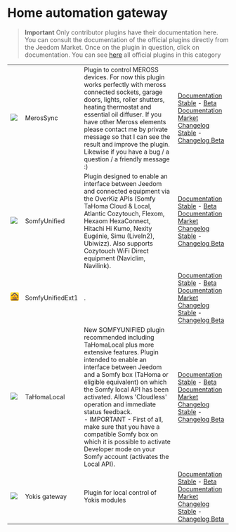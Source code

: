 
# Home automation gateway


>**Important**
>Only contributor plugins have their documentation here. You can consult the documentation of the official plugins directly from the Jeedom Market. Once on the plugin in question, click on documentation.
>You can see [here](https://market.jeedom.com/index.php?v=d&p=market&type=plugin&categorie=home+automation+protocol) all official plugins in this category


| | | | |
|--- | --- | --- | ---|
|<img src="MerosSync/MerosSync_icon.png" class="pluginLogo" width="100" />|MerosSync|Plugin to control MEROSS devices. For now this plugin works perfectly with meross connected sockets, garage doors, lights, roller shutters, heating thermostat and essential oil diffuser. If you have other Meross elements please contact me by private message so that I can see the result and improve the plugin. Likewise if you have a bug / a question / a friendly message :)|[Documentation Stable](https://github.com/impulsio/MerosSync/blob/main/docs/en_US/index.md) - [Beta Documentation](https://github.com/impulsio/MerosSync/blob/main/docs/en_US/index.md)<br/>[Market](https://market.jeedom.com/index.php?v=d&p=market_display&id=4329)<br/>[Changelog Stable](https://github.com/impulsio/MerosSync/blob/main/docs/en_US/changelog.md) - [Changelog Beta](https://github.com/impulsio/MerosSync/blob/main/docs/en_US/changelog.md)|
|<img src="SomfyUnified/SomfyUnified_icon.png" class="pluginLogo" width="100" />|SomfyUnified|Plugin designed to enable an interface between Jeedom and connected equipment via the OverKiz APIs (Somfy TaHoma Cloud & Local, Atlantic Cozytouch, Flexom, Hexaom HexaConnect, Hitachi Hi Kumo, Nexity Eugénie, Simu (LiveIn2), Ubiwizz). Also supports Cozytouch WiFi Direct equipment (Naviclim, Navilink).|[Documentation Stable](https://eridani78.github.io/SomfyUnified-Doc/en_US/) - [Beta Documentation](https://eridani78.github.io/SomfyUnified-Doc/en_US/)<br/>[Market](https://market.jeedom.com/index.php?v=d&p=market_display&id=4505)<br/>[Changelog Stable](https://eridani78.github.io/SomfyUnified-Doc/en_US/changelog) - [Changelog Beta](https://eridani78.github.io/SomfyUnified-Doc/en_US/changelog)|
|<img src="SomfyUnifiedExt1/SomfyUnifiedExt1_icon.png" class="pluginLogo" width="100" />|SomfyUnifiedExt1|.|[Documentation Stable](https://eridani78.github.io/SomfyUnified-Doc/en_US/) - [Beta Documentation](https://eridani78.github.io/SomfyUnified-Doc/en_US/)<br/>[Market](https://market.jeedom.com/index.php?v=d&p=market_display&id=4559)<br/>[Changelog Stable](https://eridani78.github.io/SomfyUnified-Doc/en_US/changelog) - [Changelog Beta](https://eridani78.github.io/SomfyUnified-Doc/en_US/changelog)|
|<img src="TaHomaLocal/TaHomaLocal_icon.png" class="pluginLogo" width="100" />|TaHomaLocal|New SOMFYUNIFIED plugin recommended including TaHomaLocal plus more extensive features. Plugin intended to enable an interface between Jeedom and a Somfy box (TaHoma or eligible equivalent) on which the Somfy local API has been activated. Allows 'Cloudless' operation and immediate status feedback.<br> - IMPORTANT - First of all, make sure that you have a compatible Somfy box on which it is possible to activate Developer mode on your Somfy account (activates the Local API).|[Documentation Stable](https://eridani78.github.io/TaHomaLocal-Doc/en_US/) - [Beta Documentation](https://eridani78.github.io/TaHomaLocal-Doc/en_US/)<br/>[Market](https://market.jeedom.com/index.php?v=d&p=market_display&id=4445)<br/>[Changelog Stable](https://eridani78.github.io/TaHomaLocal-Doc/en_US/changelog) - [Changelog Beta](https://eridani78.github.io/TaHomaLocal-Doc/en_US/changelog)|
|<img src="Yokis/Yokis_icon.png" class="pluginLogo" width="100" />|Yokis gateway|Plugin for local control of Yokis modules|[Documentation Stable](https://nwailly.github.io/Yokis_DOCS/docs/en_US/Index) - [Beta Documentation](https://nwailly.github.io/Yokis_DOCS/docs/en_US/Indexbeta)<br/>[Market](https://market.jeedom.com/index.php?v=d&p=market_display&id=4248)<br/>[Changelog Stable](https://nwailly.github.io/Yokis_DOCS/docs/en_US/changelog) - [Changelog Beta](https://nwailly.github.io/Yokis_DOCS/docs/en_US/changelogbeta)|
